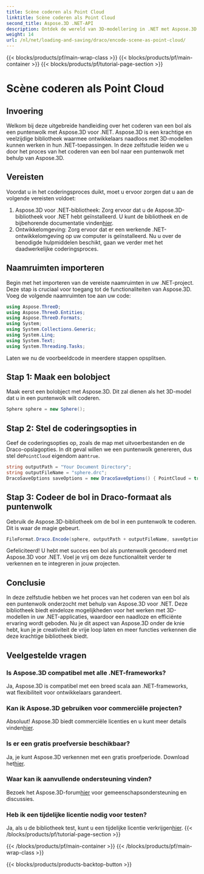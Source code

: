 ```yaml
---
title: Scène coderen als Point Cloud
linktitle: Scène coderen als Point Cloud
second_title: Aspose.3D .NET-API
description: Ontdek de wereld van 3D-modellering in .NET met Aspose.3D. Leer moeiteloos bollen in puntenwolken te coderen. Laat nu uw creativiteit de vrije loop!
weight: 14
url: /nl/net/loading-and-saving/draco/encode-scene-as-point-cloud/
---
```


{{< blocks/products/pf/main-wrap-class >}}
{{< blocks/products/pf/main-container >}}
{{< blocks/products/pf/tutorial-page-section >}}

# Scène coderen als Point Cloud

## Invoering
Welkom bij deze uitgebreide handleiding over het coderen van een bol als een puntenwolk met Aspose.3D voor .NET. Aspose.3D is een krachtige en veelzijdige bibliotheek waarmee ontwikkelaars naadloos met 3D-modellen kunnen werken in hun .NET-toepassingen. In deze zelfstudie leiden we u door het proces van het coderen van een bol naar een puntenwolk met behulp van Aspose.3D.
## Vereisten
Voordat u in het coderingsproces duikt, moet u ervoor zorgen dat u aan de volgende vereisten voldoet:
1. Aspose.3D voor .NET-bibliotheek: Zorg ervoor dat u de Aspose.3D-bibliotheek voor .NET hebt geïnstalleerd. U kunt de bibliotheek en de bijbehorende documentatie vinden[hier](https://reference.aspose.com/3d/net/).
2. Ontwikkelomgeving: Zorg ervoor dat er een werkende .NET-ontwikkelomgeving op uw computer is geïnstalleerd.
Nu u over de benodigde hulpmiddelen beschikt, gaan we verder met het daadwerkelijke coderingsproces.
## Naamruimten importeren
Begin met het importeren van de vereiste naamruimten in uw .NET-project. Deze stap is cruciaal voor toegang tot de functionaliteiten van Aspose.3D. Voeg de volgende naamruimten toe aan uw code:
```csharp
using Aspose.ThreeD;
using Aspose.ThreeD.Entities;
using Aspose.ThreeD.Formats;
using System;
using System.Collections.Generic;
using System.Linq;
using System.Text;
using System.Threading.Tasks;
```
Laten we nu de voorbeeldcode in meerdere stappen opsplitsen.
## Stap 1: Maak een bolobject
Maak eerst een bolobject met Aspose.3D. Dit zal dienen als het 3D-model dat u in een puntenwolk wilt coderen.
```csharp
Sphere sphere = new Sphere();
```
## Stap 2: Stel de coderingsopties in
 Geef de coderingsopties op, zoals de map met uitvoerbestanden en de Draco-opslagopties. In dit geval willen we een puntenwolk genereren, dus stel de`PointCloud` eigendom aan`true`.
```csharp
string outputPath = "Your Document Directory";
string outputFileName = "sphere.drc";
DracoSaveOptions saveOptions = new DracoSaveOptions() { PointCloud = true };
```
## Stap 3: Codeer de bol in Draco-formaat als puntenwolk
Gebruik de Aspose.3D-bibliotheek om de bol in een puntenwolk te coderen. Dit is waar de magie gebeurt.
```csharp
FileFormat.Draco.Encode(sphere, outputPath + outputFileName, saveOptions);
```
Gefeliciteerd! U hebt met succes een bol als puntenwolk gecodeerd met Aspose.3D voor .NET.
Voel je vrij om deze functionaliteit verder te verkennen en te integreren in jouw projecten.
## Conclusie
In deze zelfstudie hebben we het proces van het coderen van een bol als een puntenwolk onderzocht met behulp van Aspose.3D voor .NET. Deze bibliotheek biedt eindeloze mogelijkheden voor het werken met 3D-modellen in uw .NET-applicaties, waardoor een naadloze en efficiënte ervaring wordt geboden.
Nu je dit aspect van Aspose.3D onder de knie hebt, kun je je creativiteit de vrije loop laten en meer functies verkennen die deze krachtige bibliotheek biedt.
## Veelgestelde vragen
### Is Aspose.3D compatibel met alle .NET-frameworks?
Ja, Aspose.3D is compatibel met een breed scala aan .NET-frameworks, wat flexibiliteit voor ontwikkelaars garandeert.
### Kan ik Aspose.3D gebruiken voor commerciële projecten?
 Absoluut! Aspose.3D biedt commerciële licenties en u kunt meer details vinden[hier](https://purchase.aspose.com/buy).
### Is er een gratis proefversie beschikbaar?
Ja, je kunt Aspose.3D verkennen met een gratis proefperiode. Download het[hier](https://releases.aspose.com/).
### Waar kan ik aanvullende ondersteuning vinden?
 Bezoek het Aspose.3D-forum[hier](https://forum.aspose.com/c/3d/18) voor gemeenschapsondersteuning en discussies.
### Heb ik een tijdelijke licentie nodig voor testen?
 Ja, als u de bibliotheek test, kunt u een tijdelijke licentie verkrijgen[hier](https://purchase.aspose.com/temporary-license/).
{{< /blocks/products/pf/tutorial-page-section >}}

{{< /blocks/products/pf/main-container >}}
{{< /blocks/products/pf/main-wrap-class >}}

{{< blocks/products/products-backtop-button >}}
